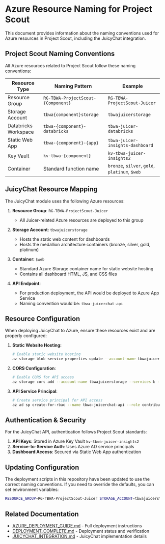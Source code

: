 # Azure Resource Naming for Project Scout

This document provides information about the naming conventions used for Azure resources in Project Scout, including the JuicyChat integration.

## Project Scout Naming Conventions

All Azure resources related to Project Scout follow these naming conventions:

| Resource Type | Naming Pattern | Example |
|---------------|----------------|---------|
| Resource Group | `RG-TBWA-ProjectScout-{Component}` | `RG-TBWA-ProjectScout-Juicer` |
| Storage Account | `tbwa{component}storage` | `tbwajuicerstorage` |
| Databricks Workspace | `tbwa-{component}-databricks` | `tbwa-juicer-databricks` |
| Static Web App | `tbwa-{component}-{app}` | `tbwa-juicer-insights-dashboard` |
| Key Vault | `kv-tbwa-{component}` | `kv-tbwa-juicer-insights2` |
| Container | Standard function name | `bronze`, `silver`, `gold`, `platinum`, `$web` |

## JuicyChat Resource Mapping

The JuicyChat module uses the following Azure resources:

1. **Resource Group**: `RG-TBWA-ProjectScout-Juicer`
   - All Juicer-related Azure resources are deployed to this group

2. **Storage Account**: `tbwajuicerstorage`
   - Hosts the static web content for dashboards
   - Hosts the medallion architecture containers (bronze, silver, gold, platinum)

3. **Container**: `$web`
   - Standard Azure Storage container name for static website hosting
   - Contains all dashboard HTML, JS, and CSS files

4. **API Endpoint**: 
   - For production deployment, the API would be deployed to Azure App Service
   - Naming convention would be: `tbwa-juicerchat-api`

## Resource Configuration

When deploying JuicyChat to Azure, ensure these resources exist and are properly configured:

1. **Static Website Hosting**:
   ```bash
   # Enable static website hosting
   az storage blob service-properties update --account-name tbwajuicerstorage --static-website --index-document index.html
   ```

2. **CORS Configuration**:
   ```bash
   # Enable CORS for API access
   az storage cors add --account-name tbwajuicerstorage --services b --methods GET POST OPTIONS --origins '*' --allowed-headers '*'
   ```

3. **API Service Principal**:
   ```bash
   # Create service principal for API access
   az ad sp create-for-rbac --name tbwa-juicerchat-api --role contributor --scopes /subscriptions/{subscription-id}/resourceGroups/RG-TBWA-ProjectScout-Juicer
   ```

## Authentication & Security

For the JuicyChat API, authentication follows Project Scout standards:

1. **API Keys**: Stored in Azure Key Vault `kv-tbwa-juicer-insights2`
2. **Service-to-Service Auth**: Uses Azure AD service principals
3. **Dashboard Access**: Secured via Static Web App authentication

## Updating Configuration

The deployment scripts in this repository have been updated to use the correct naming conventions. If you need to override the defaults, you can set environment variables:

```bash
RESOURCE_GROUP=RG-TBWA-ProjectScout-Juicer STORAGE_ACCOUNT=tbwajuicerstorage ./deploy_dashboards_with_chat.sh
```

## Related Documentation

- [AZURE_DEPLOYMENT_GUIDE.md](./AZURE_DEPLOYMENT_GUIDE.md) - Full deployment instructions
- [DEPLOYMENT_COMPLETE.md](./DEPLOYMENT_COMPLETE.md) - Deployment status and verification
- [JUICYCHAT_INTEGRATION.md](./JUICYCHAT_INTEGRATION.md) - JuicyChat implementation details